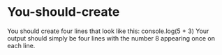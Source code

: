 # You-should-create
You should create four lines that look like this:  console.log(5 + 3)  Your output should simply be four lines with the number 8 appearing once on each line.
